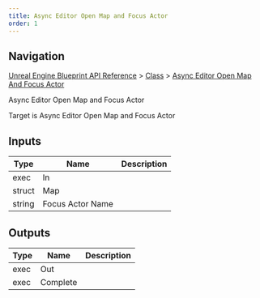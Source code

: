 ```yaml
---
title: Async Editor Open Map and Focus Actor
order: 1
---
```

## Navigation

[Unreal Engine Blueprint API Reference](https://dev.epicgames.com/documentation/en-us/unreal-engine/BlueprintAPI) > [Class](https://dev.epicgames.com/documentation/en-us/unreal-engine/BlueprintAPI/Class) > [Async Editor Open Map And Focus Actor](https://dev.epicgames.com/documentation/en-us/unreal-engine/BlueprintAPI/Class/AsyncEditorOpenMapAndFocusActor)

Async Editor Open Map and Focus Actor

Target is Async Editor Open Map and Focus Actor

## Inputs

| Type | Name | Description |
| --- | --- | --- |
| exec | In |  |
| struct | Map |  |
| string | Focus Actor Name |  |

## Outputs

| Type | Name | Description |
| --- | --- | --- |
| exec | Out |  |
| exec | Complete |  |
